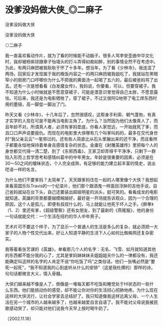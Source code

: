 # 没爹没妈做大侠_◎二麻子

没爹没妈做大侠

没爹没妈做大侠

◎二麻子

我一直喜欢看动作片，就为了看的时候能不动脑子。很多人骂李安歪曲中华文化时，我却被杨紫琼跟章子怡墙头的打斗弄得如痴如醉，别的事情全然不在考虑中。为此，有两只麻团被我耿耿于怀了十多年。想当年，为了看《少林寺》，我连混了两场，回家后才发现属于我的晚饭内容之一的两只麻团被我姐吃了，我就站在黑暗窄小的厨房门口哼唧你为什么不把我的黄面汤一起喝了五六的，最后被爸妈骂了出去。还有一次是想看看《白发魔女传》，我妈说，你要看，可以，但要穿裙子。我不知道为什么小时候就是不愿意穿裙子，可能是潜意识里觉得自己太胖，不愿意露怯。可后来，我还是为电影牺牲了，穿了裙子，不过又很阿Q地带了电工焊东西时用的墨镜，高一脚低一脚出了门。

昨天又看《少林寺》，十几年后了，忽然很感叹，这帮身手利索、朝气蓬勃，有真才实学的人现在可是不能再当电影主角了。为什么？当然因为他们太像真人了，而且年龄不对。所谓真人者，必须有爹妈垫底，你看人家觉远，一开始就死了爹，而且口口声声说要报仇。而现在的电影里大侠哪有几个叫爹叫妈的，最多在交代身世时“我父亲云云”一笔带过的。还有些人简直比从石头里蹦出来的还干净，而且看样子都要永恒地保持着单身且感情复杂的状态。金庸在《射雕英雄传》里把每个人的身世都交代得一清二楚，到了《东邪西毒》，王家卫却弄得干干净净，只剩下一群陷入形而上哲学思考和感情纠葛中的中年男女。年龄是很重要的因素，必须是在30〜50之间的暧昧状态，个人完全成熟，有足够的能力建立起丰富的情史，说出呓语一样的名言。

为什么他们不要爹妈？太简单了。天天跟爹妈住在一起的人哪里像个大侠？我想起来看英国乐队Travis的一个纪录片，他们那个跟酒鬼一样面目浮肿的吉他手说，自己爸妈就站在台下头，自己还要装出超级明星的派头，挺可笑的。看看成龙的电影就知道，英雄的背景都要越模糊越好，最好是一开场就告诉观众，因为一个合理的原因，这个人是孤儿，即便有叔叔什么的，马上就能让他死于坏人之手。《醉拳》（1、2）里还有爹，《超级警察》还有女朋友，到了最新的《燕尾服》，他的身份一句话就能交代：一个生活在纽约的华人中年男子。

艺术片可不要这个样子，为了显示一个普通人的生活是多么的复杂，就必须把一大家子的人物个性交代出来，好让人知道平静的生活下人心如何比蜘蛛网还复杂密实。

我等着看张艺谋的《英雄》，单看那几个人的名字：无名、飞雪、如月就知道其他的东西都不能分我的心了，尤其是爹妈妹妹妹夫姐姐姐夫什么的一律都没有，我还能确定叫这样的名字的人肯定不说“你吃饭了吗”之类俗话，他们一张嘴必然是“要死一起死”，“我不知道我的心到底听从什么的安排”（这是我杜撰的）那样的诗，句句话都微言大义，情入骨髓。

大侠们越来越不像是人了，倒像是一堆每天都不吃饭和睡觉处于HI状态的一些什么东西。他们能挑动你的感受，却不能让你对你的生活彻心彻肺地疼。为什么现在这样的大侠流行，让社会学家去总结好了。我只知道像我这样远离父母，一个人生活在另一个城市的人越来越多了，也越来越爱自言自语了。我不能对父母说我被民歌感动哭了，却只能对他们说我今天早上按时喝牛奶了。

（2002.11.18）